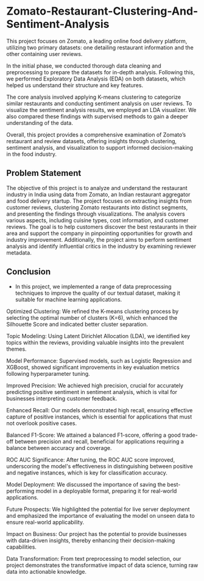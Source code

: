 # Zomato-Restaurant-Clustering-And-Sentiment-Analysis

This project focuses on Zomato, a leading online food delivery platform, utilizing two primary datasets: one detailing restaurant information and the other containing user reviews.

In the initial phase, we conducted thorough data cleaning and preprocessing to prepare the datasets for in-depth analysis. Following this, we performed Exploratory Data Analysis (EDA) on both datasets, which helped us understand their structure and key features.

The core analysis involved applying K-means clustering to categorize similar restaurants and conducting sentiment analysis on user reviews. To visualize the sentiment analysis results, we employed an LDA visualizer. We also compared these findings with supervised methods to gain a deeper understanding of the data.

Overall, this project provides a comprehensive examination of Zomato’s restaurant and review datasets, offering insights through clustering, sentiment analysis, and visualization to support informed decision-making in the food industry.

## Problem Statement
The objective of this project is to analyze and understand the restaurant industry in India using data from Zomato, an Indian restaurant aggregator and food delivery startup. The project focuses on extracting insights from customer reviews, clustering Zomato restaurants into distinct segments, and presenting the findings through visualizations. The analysis covers various aspects, including cuisine types, cost information, and customer reviews. The goal is to help customers discover the best restaurants in their area and support the company in pinpointing opportunities for growth and industry improvement. Additionally, the project aims to perform sentiment analysis and identify influential critics in the industry by examining reviewer metadata.


## Conclusion
* In this project, we implemented a range of data preprocessing techniques to improve the quality of our textual dataset, making it suitable for machine learning applications.

Optimized Clustering: We refined the K-means clustering process by selecting the optimal number of clusters (K=6), which enhanced the Silhouette Score and indicated better cluster separation.

Topic Modeling: Using Latent Dirichlet Allocation (LDA), we identified key topics within the reviews, providing valuable insights into the prevalent themes.

Model Performance: Supervised models, such as Logistic Regression and XGBoost, showed significant improvements in key evaluation metrics following hyperparameter tuning.

Improved Precision: We achieved high precision, crucial for accurately predicting positive sentiment in sentiment analysis, which is vital for businesses interpreting customer feedback.

Enhanced Recall: Our models demonstrated high recall, ensuring effective capture of positive instances, which is essential for applications that must not overlook positive cases.

Balanced F1-Score: We attained a balanced F1-score, offering a good trade-off between precision and recall, beneficial for applications requiring a balance between accuracy and coverage.

ROC AUC Significance: After tuning, the ROC AUC score improved, underscoring the model's effectiveness in distinguishing between positive and negative instances, which is key for classification accuracy.

Model Deployment: We discussed the importance of saving the best-performing model in a deployable format, preparing it for real-world applications.

Future Prospects: We highlighted the potential for live server deployment and emphasized the importance of evaluating the model on unseen data to ensure real-world applicability.

Impact on Business: Our project has the potential to provide businesses with data-driven insights, thereby enhancing their decision-making capabilities.

Data Transformation: From text preprocessing to model selection, our project demonstrates the transformative impact of data science, turning raw data into actionable knowledge.
